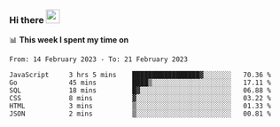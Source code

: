 ### Hi there <a href="https://www.gautamkrishnar.com/"><img src="https://media.giphy.com/media/hvRJCLFzcasrR4ia7z/giphy.gif" width="25px"></a>

📊 **This week I spent my time on**

<!--START_SECTION:waka-->

```text
From: 14 February 2023 - To: 21 February 2023

JavaScript     3 hrs 5 mins    █████████████████▓░░░░░░░   70.36 %
Go             45 mins         ████▒░░░░░░░░░░░░░░░░░░░░   17.11 %
SQL            18 mins         █▓░░░░░░░░░░░░░░░░░░░░░░░   06.88 %
CSS            8 mins          ▓░░░░░░░░░░░░░░░░░░░░░░░░   03.22 %
HTML           3 mins          ▒░░░░░░░░░░░░░░░░░░░░░░░░   01.33 %
JSON           2 mins          ▒░░░░░░░░░░░░░░░░░░░░░░░░   00.81 %
```

<!--END_SECTION:waka-->
